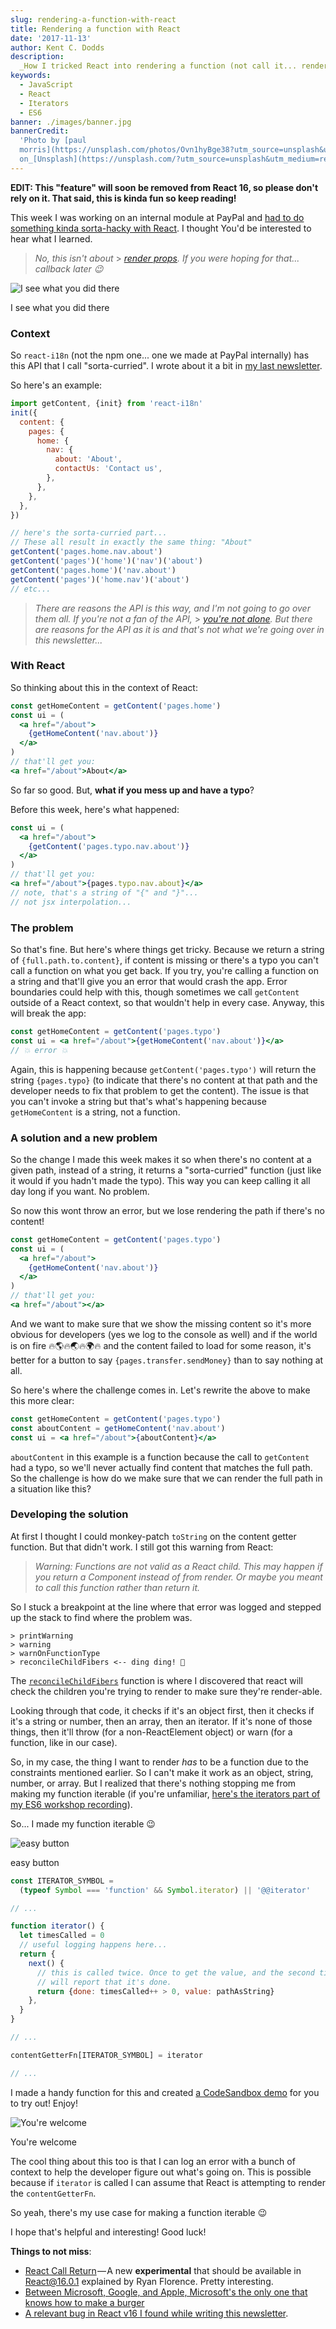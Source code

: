 ```yaml
---
slug: rendering-a-function-with-react
title: Rendering a function with React
date: '2017-11-13'
author: Kent C. Dodds
description:
  _How I tricked React into rendering a function (not call it... render it)_
keywords:
  - JavaScript
  - React
  - Iterators
  - ES6
banner: ./images/banner.jpg
bannerCredit:
  'Photo by [paul
  morris](https://unsplash.com/photos/Ovn1hyBge38?utm_source=unsplash&utm_medium=referral&utm_content=creditCopyText)
  on_[Unsplash](https://unsplash.com/?utm_source=unsplash&utm_medium=referral&utm_content=creditCopyText)'
---
```


**EDIT: This "feature" will soon be removed from React 16, so please don't rely
on it. That said, this is kinda fun so keep reading!**

This week I was working on an internal module at PayPal and
[had to do something kinda sorta-hacky with React](https://twitter.com/kentcdodds/status/923241478670909441).
I thought You'd be interested to hear what I learned.

> _No, this isn't about_ >
> [_render props_](https://cdb.reacttraining.com/use-a-render-prop-50de598f11ce)_.
> If you were hoping for that... callback later 😉_

![I see what you did there](./images/0.gif)

<figcaption>I see what you did there</figcaption>

### Context

So `react-i18n` (not the npm one... one we made at PayPal internally) has this
API that I call "sorta-curried". I wrote about it a bit in
[my last newsletter](https://tinyletter.com/kentcdodds/letters/improving-the-usability-of-your-modules).

So here's an example:

```js
import getContent, {init} from 'react-i18n'
init({
  content: {
    pages: {
      home: {
        nav: {
          about: 'About',
          contactUs: 'Contact us',
        },
      },
    },
  },
})

// here's the sorta-curried part...
// These all result in exactly the same thing: "About"
getContent('pages.home.nav.about')
getContent('pages')('home')('nav')('about')
getContent('pages.home')('nav.about')
getContent('pages')('home.nav')('about')
// etc...
```

> _There are reasons the API is this way, and I'm not going to go over them all.
> If you're not a fan of the API,_ >
> [_you're not alone_](https://twitter.com/dan_abramov/status/923326332020449280)_.
> But there are reasons for the API as it is and that's not what we're going
> over in this newsletter..._

### With React

So thinking about this in the context of React:

```jsx
const getHomeContent = getContent('pages.home')
const ui = (
  <a href="/about">
    {getHomeContent('nav.about')}
  </a>
)
// that'll get you:
<a href="/about">About</a>
```

So far so good. But, **what if you mess up and have a typo**?

Before this week, here's what happened:

```jsx
const ui = (
  <a href="/about">
    {getContent('pages.typo.nav.about')}
  </a>
)
// that'll get you:
<a href="/about">{pages.typo.nav.about}</a>
// note, that's a string of "{" and "}"...
// not jsx interpolation...
```

### The problem

So that's fine. But here's where things get tricky. Because we return a string
of `{full.path.to.content}`, if content is missing or there's a typo you can't
call a function on what you get back. If you try, you're calling a function on a
string and that'll give you an error that would crash the app. Error boundaries
could help with this, though sometimes we call `getContent` outside of a React
context, so that wouldn't help in every case. Anyway, this will break the app:

```jsx
const getHomeContent = getContent('pages.typo')
const ui = <a href="/about">{getHomeContent('nav.about')}</a>
// 💥 error 💥
```

Again, this is happening because `getContent('pages.typo')` will return the
string `{pages.typo}` (to indicate that there's no content at that path and the
developer needs to fix that problem to get the content). The issue is that you
can't invoke a string but that's what's happening because `getHomeContent` is a
string, not a function.

### A solution and a new problem

So the change I made this week makes it so when there's no content at a given
path, instead of a string, it returns a "sorta-curried" function (just like it
would if you hadn't made the typo). This way you can keep calling it all day
long if you want. No problem.

So now this wont throw an error, but we lose rendering the path if there's no
content!

```jsx
const getHomeContent = getContent('pages.typo')
const ui = (
  <a href="/about">
    {getHomeContent('nav.about')}
  </a>
)
// that'll get you:
<a href="/about"></a>
```

And we want to make sure that we show the missing content so it's more obvious
for developers (yes we log to the console as well) and if the world is on fire
🔥🌎🔥🌏🔥🌍🔥 and the content failed to load for some reason, it's better for a
button to say `{pages.transfer.sendMoney}` than to say nothing at all.

So here's where the challenge comes in. Let's rewrite the above to make this
more clear:

```jsx
const getHomeContent = getContent('pages.typo')
const aboutContent = getHomeContent('nav.about')
const ui = <a href="/about">{aboutContent}</a>
```

`aboutContent` in this example is a function because the call to `getContent`
had a typo, so we'll never actually find content that matches the full path. So
the challenge is how do we make sure that we can render the full path in a
situation like this?

### Developing the solution

At first I thought I could monkey-patch `toString` on the content getter
function. But that didn't work. I still got this warning from React:

> _Warning: Functions are not valid as a React child. This may happen if you
> return a Component instead of from render. Or maybe you meant to call this
> function rather than return it._

So I stuck a breakpoint at the line where that error was logged and stepped up
the stack to find where the problem was.

```
> printWarning
> warning
> warnOnFunctionType
> reconcileChildFibers <-- ding ding! 🔔
```

The
[`reconcileChildFibers`](https://github.com/facebook/react/blob/2c0a8fb99e945315c9dce7a15c85775d51f5755d/packages/react-reconciler/src/ReactChildFiber.js#L1355-L1484)
function is where I discovered that react will check the children you're trying
to render to make sure they're render-able.

Looking through that code, it checks if it's an object first, then it checks if
it's a string or number, then an array, then an iterator. If it's none of those
things, then it'll throw (for a non-ReactElement object) or warn (for a
function, like in our case).

So, in my case, the thing I want to render _has_ to be a function due to the
constraints mentioned earlier. So I can't make it work as an object, string,
number, or array. But I realized that there's nothing stopping me from making my
function iterable (if you're unfamiliar,
[here's the iterators part of my ES6 workshop recording](https://www.youtube.com/watch?v=eOKQDh50ECU&t=2h43m44s)).

So... I made my function iterable 😉

![easy button](./images/1.gif)

<figcaption>easy button</figcaption>

```js
const ITERATOR_SYMBOL =
  (typeof Symbol === 'function' && Symbol.iterator) || '@@iterator'

// ...

function iterator() {
  let timesCalled = 0
  // useful logging happens here...
  return {
    next() {
      // this is called twice. Once to get the value, and the second time
      // will report that it's done.
      return {done: timesCalled++ > 0, value: pathAsString}
    },
  }
}

// ...

contentGetterFn[ITERATOR_SYMBOL] = iterator

// ...
```

I made a handy function for this and created
[a CodeSandbox demo](https://codesandbox.io/s/mj5020xz98) for you to try out!
Enjoy!

![You're welcome](./images/2.gif)

<figcaption>You're welcome</figcaption>

The cool thing about this too is that I can log an error with a bunch of context
to help the developer figure out what's going on. This is possible because if
`iterator` is called I can assume that React is attempting to render the
`contentGetterFn`.

So yeah, there's my use case for making a function iterable 😉

I hope that's helpful and interesting! Good luck!

**Things to not miss**:

- [React Call Return](https://www.youtube.com/watch?v=GK_rI4V4tZE) — A new
  **experimental** that should be available in React@16.0.1 explained by Ryan
  Florence. Pretty interesting.
- [Between Microsoft, Google, and Apple, Microsoft's the only one that knows how to make a burger](https://twitter.com/shanselman/status/924782140272795648)
- [A relevant bug in React v16 I found while writing this newsletter](https://github.com/facebook/react/issues/11396).
